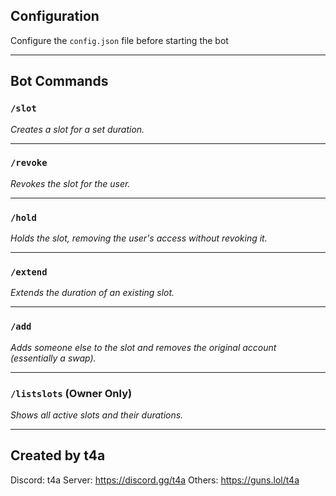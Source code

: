 ## Configuration

Configure the `config.json` file before starting the bot


---

## Bot Commands

### `/slot`
*Creates a slot for a set duration.*

---

### `/revoke`
*Revokes the slot for the user.*

---

### `/hold`
*Holds the slot, removing the user's access without revoking it.*

---

### `/extend`
*Extends the duration of an existing slot.*

---

### `/add`
*Adds someone else to the slot and removes the original account (essentially a swap).*

---

### `/listslots` (Owner Only)
*Shows all active slots and their durations.*

---
## Created by t4a

Discord: t4a
Server: https://discord.gg/t4a
Others: https://guns.lol/t4a
